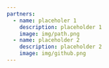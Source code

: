 ```yaml
---
partners:
  - name: placeholer 1
    description: placeholder 1
    image: img/path.png
  - name: placeholder 2
    description: placeholder 2
    image: img/github.png
---
```

